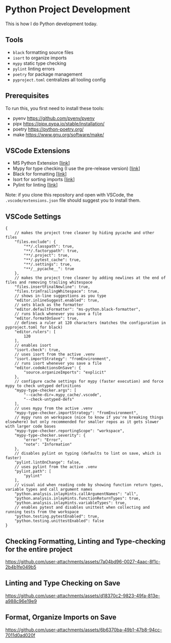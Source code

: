 # Python Project Development

This is how I do Python development today.

## Tools

- `black` formatting source files
- `isort` to organize imports
- `mypy` static type checking
- `pylint` linting errors
- `poetry` for package management
- `pyproject.toml` centralizes all tooling config

## Prerequisites

To run this, you first need to install these tools:

- pyenv https://github.com/pyenv/pyenv
- pipx https://pipx.pypa.io/stable/installation/
- poetry https://python-poetry.org/
- make https://www.gnu.org/software/make/

## VSCode Extensions

- MS Python Extension [[link](https://marketplace.visualstudio.com/items?itemName=ms-python.python)]
- Mypy for type checking (I use the pre-release version) [[link](https://marketplace.visualstudio.com/items?itemName=ms-python.mypy-type-checker)]
- Black for formatting [[link](https://marketplace.visualstudio.com/items?itemName=ms-python.black-formatter)]
- Isort for sorting imports [[link](https://marketplace.visualstudio.com/items?itemName=ms-python.isort)]
- Pylint for linting [[link](https://marketplace.visualstudio.com/items?itemName=ms-python.pylint)]

Note: if you clone this repository and open with VSCode, the `.vscode/extensions.json` file should suggest you to install them.

## VSCode Settings

```
{
    // makes the project tree cleaner by hiding pycache and other files
    "files.exclude": {
        "**/.classpath": true,
        "**/.factorypath": true,
        "**/.project": true,
        "**/.pytest_cache": true,
        "**/.settings": true,
        "**/__pycache__": true
    },
    // makes the project tree cleaner by adding newlines at the end of files and removing trailing whitespace
    "files.insertFinalNewline": true,
    "files.trimTrailingWhitespace": true,
    // shows in-line suggestions as you type
    "editor.inlineSuggest.enabled": true,
    // sets black as the formatter
    "editor.defaultFormatter": "ms-python.black-formatter",
    // runs black whenever you save a file
    "editor.formatOnSave": true,
    // defines a ruler at 120 characters (matches the configuration in pyproject.toml for black)
    "editor.rulers": [
        120
    ],
    // enables isort
    "isort.check": true,
    // uses isort from the active .venv
    "isort.importStrategy": "fromEnvironment",
    // runs isort whenever you save a file
    "editor.codeActionsOnSave": {
        "source.organizeImports": "explicit"
    },
    // configure cache settings for mypy (faster execution) and force mypy to check untyped definitions
    "mypy-type-checker.args": [
        "--cache-dir=.mypy_cache/.vscode",
        "--check-untyped-defs"
    ],
    // uses mypy from the active .venv
    "mypy-type-checker.importStrategy": "fromEnvironment",
    // mypy runs on workspace (nice to know if you're breaking things elsewhere) but only recommended for smaller repos as it gets slower with larger code bases
    "mypy-type-checker.reportingScope": "workspace",
    "mypy-type-checker.severity": {
        "error": "Error",
        "note": "Information"
    },
    // disables pylint on typing (defaults to lint on save, which is faster)
    "pylint.lintOnChange": false,
    // uses pylint from the active .venv
    "pylint.path": [
        "pylint"
    ],
    // visual aid when reading code by showing function return types, variable types and call argument names
    "python.analysis.inlayHints.callArgumentNames": "all",
    "python.analysis.inlayHints.functionReturnTypes": true,
    "python.analysis.inlayHints.variableTypes": true,
    // enables pytest and disables unittest when collecting and running tests from the workspace
    "python.testing.pytestEnabled": true,
    "python.testing.unittestEnabled": false
}
```

## Checking Formatting, Linting and Type-checking for the entire project

https://github.com/user-attachments/assets/7a04bd96-0027-4aac-8f1c-2b4b1fe049b5

## Linting and Type Checking on Save

https://github.com/user-attachments/assets/d18370c2-9823-49fa-813e-a988c96e19e9

## Format, Organize Imports on Save

https://github.com/user-attachments/assets/6b6370ba-49b1-47b8-94cc-7011d0ad020f

